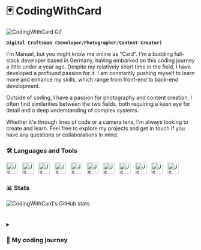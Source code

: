 # 🃏 CodingWithCard

![CodingWithCard Gif](./codingwithcard.gif)

**`Digital Craftsman (Developer/Photographer/Content Creator)`**

I'm Manuel, but you might know me online as "Card". I'm a budding full-stack developer based in Germany, having embarked on this coding journey a little under a year ago.
Despite my relatively short time in the field, I have developed a profound passion for it. I am constantly pushing myself to learn more and enhance my skills, which range from front-end to back-end development.

Outside of coding, I have a passion for photography and content creation. I often find similarities between the two fields, both requiring a keen eye for detail and a deep understanding of complex systems.

Whether it's through lines of code or a camera lens, I'm always looking to create and learn. Feel free to explore my projects and get in touch if you have any questions or collaborations in mind.

### 🛠️ Languages and Tools

<img align="left" alt="JS" width="30px" style="padding-right:10px" src="https://cdn.jsdelivr.net/gh/devicons/devicon/icons/javascript/javascript-plain.svg" />
<img align="left" alt="JS" width="30px" style="padding-right:10px" src="https://cdn.jsdelivr.net/gh/devicons/devicon/icons/typescript/typescript-original.svg" />
<img align="left" alt="JS" width="30px" style="padding-right:10px" src="https://cdn.jsdelivr.net/gh/devicons/devicon/icons/html5/html5-original.svg" />
<img align="left" alt="JS" width="30px" style="padding-right:10px" src="https://cdn.jsdelivr.net/gh/devicons/devicon/icons/css3/css3-original.svg" />
<img align="left" alt="JS" width="30px" style="padding-right:10px" src="https://cdn.jsdelivr.net/gh/devicons/devicon/icons/csharp/csharp-original.svg" />
<img align="left" alt="JS" width="30px" style="padding-right:10px" src="https://cdn.jsdelivr.net/gh/devicons/devicon/icons/python/python-original.svg" />
<img align="left" alt="JS" width="30px" style="padding-right:10px" src="https://cdn.jsdelivr.net/gh/devicons/devicon/icons/git/git-original.svg" />
<img align="left" alt="JS" width="30px" style="padding-right:10px" src="https://cdn.jsdelivr.net/gh/devicons/devicon/icons/linux/linux-original.svg" />
<img align="left" alt="JS" width="30px" style="padding-right:10px" src="https://cdn.jsdelivr.net/gh/devicons/devicon/icons/nodejs/nodejs-original.svg" />
<img align="left" alt="JS" width="30px" style="padding-right:10px" src="https://cdn.jsdelivr.net/gh/devicons/devicon/icons/azure/azure-original.svg" />
<img align="left" alt="JS" width="30px" style="padding-right:10px" src="https://cdn.jsdelivr.net/gh/devicons/devicon/icons/dot-net/dot-net-original.svg" />
<br />

#

### 📊 Stats 

![CodingWithCard's GitHub stats](https://github-readme-stats.vercel.app/api?username=codingwithcard&show_icons=true&theme=cobalt)


#
          
<details>
  <summary><h3> 📕 My coding journey <h3></summary>
When the COVID-19 pandemic hit and photography work dried up, I found myself seeking a new challenge. That's when I stumbled upon coding. I started off with Python, creating small projects and getting a feel for the language.

One night, an ad for a development job popped up on my Instagram. Despite feeling underqualified due to my limited experience, I decided to apply. To my surprise, they called back. During the interview, I was honest about my novice status in the field.

Impressively, they decided to take a chance on me. This opportunity expanded my horizons beyond Python, introducing me to C#, JavaScript, and TypeScript. Working in this role has been an enlightening journey. Every day presents a chance to learn something new and to continue developing my skills.

I've come a long way since those first days of dabbling in Python, but there's still so much more to explore. Have a look through my repositories to see my progress and don't hesitate to reach out if you have any questions or would like to collaborate on a project.
          
          
          
          


          
          
          

          
            
                    



